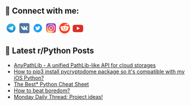 ## 🔎 Connect with me:
[<img src="https://github.com/bullbesh/bullbesh/blob/main/images/Telegram.png" width="32" height="32" />](https://t.me/bullbesh)
[<img src="https://github.com/bullbesh/bullbesh/blob/main/images/VK.png" width="32" height="32" />](https://vk.com/bullbesh)
[<img src="https://github.com/bullbesh/bullbesh/blob/main/images/Twitter.png" width="32" height="32" />](https://twitter.com/bullbesh1)
[<img src="https://github.com/bullbesh/bullbesh/blob/main/images/Instagram.png" width="32" height="32" />](https://www.instagram.com/bullbesh)
[<img src="https://github.com/bullbesh/bullbesh/blob/main/images/Reddit.png" width="32" height="32" />](https://www.reddit.com/user/bullbesh)
[<img src="https://github.com/bullbesh/bullbesh/blob/main/images/YouTube.png" width="32" height="32" />](https://www.youtube.com/channel/UCtfjRs6uzgq5mfm8S06WTcg)

## 📕 Latest r/Python Posts
<!-- BLOG-POST-LIST:START -->
- [AnyPathLib - A unified PathLib-like API for cloud storages](https://www.reddit.com/r/Python/comments/1bsx1t5/anypathlib_a_unified_pathliblike_api_for_cloud/)
- [How to pip3 install pycryptodome package so it&#39;s compatible with my iOS Python?](https://www.reddit.com/r/Python/comments/1bstnt9/how_to_pip3_install_pycryptodome_package_so_its/)
- [The Best* Python Cheat Sheet](https://www.reddit.com/r/Python/comments/1bst810/the_best_python_cheat_sheet/)
- [How to beat boredom?](https://www.reddit.com/r/Python/comments/1bssjh9/how_to_beat_boredom/)
- [Monday Daily Thread: Project ideas!](https://www.reddit.com/r/Python/comments/1bsp3gu/monday_daily_thread_project_ideas/)
<!-- BLOG-POST-LIST:END -->
